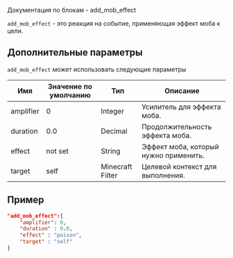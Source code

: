 Документация по блокам - add_mob_effect

`add_mob_effect` - это реакция на событие, применяющая эффект моба к цели.

## Дополнительные параметры

`add_mob_effect` может использовать следующие параметры

| Имя       | Значение по умолчанию | Тип              | Описание                              |
|-----------|-----------------------|------------------|---------------------------------------|
| amplifier | 0                     | Integer          | Усилитель для эффекта моба.           |
| duration  | 0.0                   | Decimal          | Продолжительность эффекта моба.       |
| effect    | not set               | String           | Эффект моба, который нужно применить. |
| target    | self                  | Minecraft Filter | Целевой контекст для выполнения.      |

## Пример

``` json
"add_mob_effect":{
    "amplifier": 0,
    "duration" : 0.0,
    "effect" : "poison",
    "target" : "self"
}
```
